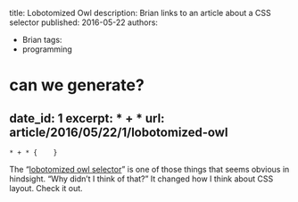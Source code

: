title: Lobotomized Owl
description: Brian links to an article about a CSS selector
published: 2016-05-22
authors:
  - Brian
tags: 
  - programming

# can we generate?
date_id: 1
excerpt: * + *
url: article/2016/05/22/1/lobotomized-owl
---
`* + * {    }`

The “[lobotomized owl selector](http://alistapart.com/article/axiomatic-css-and-lobotomized-owls)” is one of those things that seems obvious in hindsight. “Why didn’t I think of that?” It changed how I think about CSS layout. Check it out.